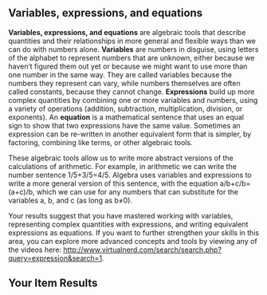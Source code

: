 ## Variables, expressions, and equations

**Variables, expressions, and equations** are algebraic tools that describe quantities and their relationships in more general and flexible ways than we can do with numbers alone. **Variables** are numbers in disguise, using letters of the alphabet to represent numbers that are unknown, either because we haven’t figured them out yet or because we might want to use more than one number in the same way. They are called variables because the numbers they represent can vary, while numbers themselves are often called constants, because they cannot change. **Expressions** build up more complex quantities by combining one or more variables and numbers, using a variety of operations (addition, subtraction, multiplication, division, or exponents). An **equation** is a mathematical sentence that uses an equal sign to show that two expressions have the same value. Sometimes an expression can be re-written in another equivalent form that is simpler, by factoring, combining like terms, or other algebraic tools. 

These algebraic tools allow us to write more abstract versions of the calculations of arithmetic. For example, in arithmetic we can write the number sentence 1/5+3/5=4/5.  Algebra uses variables and expressions to write a more general version of this sentence, with the equation  a/b+c/b=(a+c)/b, which we can use for any numbers that can substitute for the variables a, b, and c (as long as b≠0).  

Your results suggest that you have mastered working with variables, representing complex quantities with expressions, and writing equivalent expressions as equations. If you want to further strengthen your skills in this area, you can explore more advanced concepts and tools by viewing any of the videos here: http://www.virtualnerd.com/search/search.php?query=expression&search=1.

## Your Item Results
